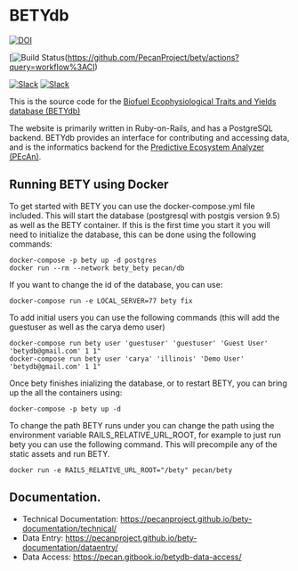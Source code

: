 # BETYdb

[![DOI](https://zenodo.org/badge/4469/PecanProject/bety.svg)](https://zenodo.org/badge/latestdoi/4469/PecanProject/bety)

[![Build Status](https://github.com/PecanProject/bety/workflows/CI/badge.svg)(https://github.com/PecanProject/bety/actions?query=workflow%3ACI)

[![Slack](https://img.shields.io/badge/slack-login-brightgreen.svg)](https://pecanproject.slack.com/) 
[![Slack](https://img.shields.io/badge/slack-join_chat-brightgreen.svg)](https://publicslack.com/slacks/pecanproject/invites/new) 

This is the source code for the [Biofuel Ecophysiological Traits and Yields database (BETYdb)](http://www.betydb.org)

The website is primarily written in Ruby-on-Rails, and has a PostgreSQL backend.
BETYdb provides an interface for contributing and accessing data, and is the informatics backend for the [Predictive Ecosystem Analyzer (PEcAn)](http://www.pecanproject.org).

## Running BETY using Docker

To get started with BETY you can use the docker-compose.yml file included. This will start the database (postgresql with postgis version 9.5) as well as the BETY container. If this is the first time you start it you will need to initialize the database, this can be done using the following commands:

```
docker-compose -p bety up -d postgres
docker run --rm --network bety_bety pecan/db
```

If you want to change the id of the database, you can use:

```
docker-compose run -e LOCAL_SERVER=77 bety fix
```

To add initial users you can use the following commands (this will add the guestuser as well as the carya demo user)

```
docker-compose run bety user 'guestuser' 'guestuser' 'Guest User' 'betydb@gmail.com' 1 1"
docker-compose run bety user 'carya' 'illinois' 'Demo User' 'betydb@gmail.com' 1 1"
```

Once bety finishes inializing the database, or to restart BETY, you can bring up the all the containers using:

```
docker-compose -p bety up -d
```

To change the path BETY runs under you can change the path using the environment variable RAILS_RELATIVE_URL_ROOT, for example to just run bety you can use the following command. This will precompile any of the static assets and run BETY.

```
docker run -e RAILS_RELATIVE_URL_ROOT="/bety" pecan/bety
```

## Documentation.

* Technical Documentation: https://pecanproject.github.io/bety-documentation/technical/
* Data Entry: https://pecanproject.github.io/bety-documentation/dataentry/
* Data Access: https://pecan.gitbook.io/betydb-data-access/
 
